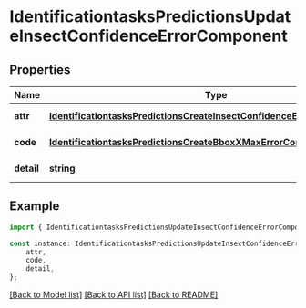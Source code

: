 # IdentificationtasksPredictionsUpdateInsectConfidenceErrorComponent


## Properties

Name | Type | Description | Notes
------------ | ------------- | ------------- | -------------
**attr** | [**IdentificationtasksPredictionsCreateInsectConfidenceErrorComponentAttr**](IdentificationtasksPredictionsCreateInsectConfidenceErrorComponentAttr.md) |  | [default to undefined]
**code** | [**IdentificationtasksPredictionsCreateBboxXMaxErrorComponentCode**](IdentificationtasksPredictionsCreateBboxXMaxErrorComponentCode.md) |  | [default to undefined]
**detail** | **string** |  | [default to undefined]

## Example

```typescript
import { IdentificationtasksPredictionsUpdateInsectConfidenceErrorComponent } from 'mosquito-alert';

const instance: IdentificationtasksPredictionsUpdateInsectConfidenceErrorComponent = {
    attr,
    code,
    detail,
};
```

[[Back to Model list]](../README.md#documentation-for-models) [[Back to API list]](../README.md#documentation-for-api-endpoints) [[Back to README]](../README.md)

